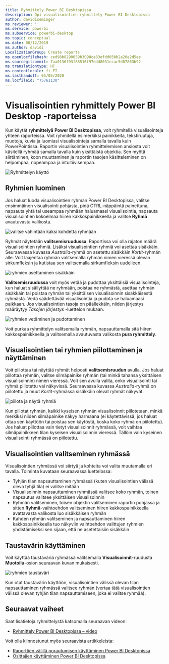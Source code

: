 ```yaml
---
title: Ryhmittely Power BI Desktopissa
description: Opi visualisointien ryhmittely Power BI Desktopissa
author: davidiseminger
ms.reviewer: ''
ms.service: powerbi
ms.subservice: powerbi-desktop
ms.topic: conceptual
ms.date: 08/12/2019
ms.author: davidi
LocalizationGroup: Create reports
ms.openlocfilehash: ced98b8290059b3098ce83efdd05bb2a20e2d5ee
ms.sourcegitcommit: 7aa0136f93f88516f97ddd8031ccac5d07863b92
ms.translationtype: HT
ms.contentlocale: fi-FI
ms.lasthandoff: 05/05/2020
ms.locfileid: "75761130"
---
```

# <a name="group-visuals-in-power-bi-desktop-reports"></a>Visualisointien ryhmittely Power BI Desktop -raporteissa
Kun käytät **ryhmittelyä** **Power BI Desktopissa**, voit ryhmitellä visualisointeja yhteen raporteissa. Voit ryhmitellä esimerkiksi painikkeita, tekstiruutuja, muotoja, kuvia ja luomiasi visualisointeja samalla tavalla kuin PowerPointissa. Raportin visualisointien ryhmittelemisen ansiosta voit käsitellä ryhmää samalla tavalla kuin yksittäistä objektia. Sen myötä siirtäminen, koon muuttaminen ja raportin tasojen käsitteleminen on helpompaa, nopeampaa ja intuitiivisempaa.

![Ryhmittelyn käyttö](media/desktop-grouping-visuals/grouping-visuals-01.png)


## <a name="creating-groups"></a>Ryhmien luominen

Jos haluat luoda visualisointien ryhmän Power BI Desktopissa, valitse ensimmäinen visualisointi pohjasta, pidä CTRL-näppäintä painettuna, napsauta yhtä tai useampaa ryhmään haluamaasi visualisointia, napsauta visualisointien kokoelmaa hiiren kakkospainikkeella ja valitse **Ryhmä** avautuvasta valikosta.

![valitse vähintään kaksi kohdetta ryhmään](media/desktop-grouping-visuals/grouping-visuals-02.png)

Ryhmät näytetään **valitsemisruudussa**. Raportissa voi olla rajaton määrä visualisointien ryhmiä. Lisäksi visualisointien ryhmiä voi asettaa sisäkkäin. Seuraavassa kuvassa *Australia*-ryhmä on asetettu sisäkkäin *Kortit*-ryhmän alle. Voit laajentaa ryhmän valitsemalla ryhmän nimen vieressä olevan sirkumfleksin ja kutistaa sen valitsemalla sirkumfleksin uudelleen. 

![ryhmien asettaminen sisäkkäin](media/desktop-grouping-visuals/grouping-visuals-03.png)

**Valitsemisruudussa** voit myös vetää ja pudottaa yksittäisiä visualisointeja, kun haluat sisällyttää ne ryhmään, poistaa ne ryhmästä, asettaa ryhmän sisäkkäin tai poistaa ryhmän tai yksittäisen visualisoinnin sisäkkäisestä ryhmästä. Vedä säädettävää visualisointia ja pudota se haluamaasi paikkaan. Jos visualisointien tasoja on päällekkäin, niiden järjestys määräytyy *Tasojen järjestys* -luettelon mukaan.

![ryhmien vetäminen ja pudottaminen](media/desktop-grouping-visuals/grouping-visuals-04.png)

Voit purkaa ryhmittelyn valitsemalla ryhmän, napsauttamalla sitä hiiren kakkospainikkeella ja valitsemalla avautuvasta valikosta **pura ryhmittely**.

## <a name="hide-and-show-visuals-or-groups"></a>Visualisointien tai ryhmien piilottaminen ja näyttäminen

Voit piilottaa tai näyttää ryhmät helposti **valitsemisruudun** avulla. Jos haluat piilottaa ryhmän, valitse silmäpainike ryhmän (tai minkä tahansa yksittäisen visualisoinnin) nimen vieressä. Voit sen avulla valita, onko visualisointi tai ryhmä piilotettu vai näkyvissä. Seuraavassa kuvassa *Australia*-ryhmä on piilotettu ja muut *Kortit*-ryhmässä sisäkkäin olevat ryhmät näkyvät.


![piilota ja näytä ryhmiä](media/desktop-grouping-visuals/grouping-visuals-05.png)

Kun piilotat ryhmän, kaikki kyseisen ryhmän visualisoinnit piilotetaan, minkä merkiksi niiden silmäpainike näkyy harmaana (ei käytettävissä, jos haluat ottaa sen käyttöön tai poistaa sen käytöstä, koska koko ryhmä on piilotettu). Jos haluat piilottaa vain tietyt visualisoinnit ryhmässä, voit vaihtaa silmäpainikkeen tilan kyseisen visualisoinnin vieressä. Tällöin vain kyseinen visualisointi ryhmässä on piilotettu.

## <a name="selecting-visuals-within-a-group"></a>Visualisointien valitseminen ryhmässä

Visualisointien ryhmässä voi siirtyä ja kohteita voi valita muutamalla eri tavalla. Toiminta kuvataan seuraavassa luettelossa:

* Tyhjän tilan napsauttaminen ryhmässä (kuten visualisointien välissä oleva tyhjä tila) ei valitse mitään
* Visualisoinnin napsauttaminen ryhmässä valitsee koko ryhmän, toinen napsautus valitsee yksittäisen visualisoinnin
* Ryhmän valitseminen, toisen objektin valitseminen raportin pohjassa ja sitten **Ryhmä**-vaihtoehdon valitseminen hiiren kakkospainikkeella avattavasta valikosta luo sisäkkäisen ryhmän
* Kahden ryhmän valitseminen ja napsauttaminen hiiren kakkospainikkeella tuo näkyviin vaihtoehdon valittujen ryhmien yhdistämiseksi sen sijaan, että ne asetettaisiin sisäkkäin

## <a name="apply-background-color"></a>Taustavärin käyttäminen

Voit käyttää taustaväriä ryhmässä valitsemalla **Visualisoinnit**-ruudusta **Muotoilu**-osion seuraavan kuvan mukaisesti. 

![ryhmien taustaväri](media/desktop-grouping-visuals/grouping-visuals-06.png)

Kun otat taustavärin käyttöön, visualisointien välissä olevan tilan napsauttaminen ryhmässä valitsee ryhmän (vertaa tätä visualisointien välissä olevan tyhjän tilan napsauttamiseen, joka ei valitse ryhmää). 


## <a name="next-steps"></a>Seuraavat vaiheet
Saat lisätietoja ryhmittelystä katsomalla seuraavan videon:

* [Ryhmittely Power BI Desktopissa – video](https://youtu.be/sf4n7VXoQHY?t=10)

Voit olla kiinnostunut myös seuraavista artikkeleista:

* [Raporttien välillä porautumisen käyttäminen Power BI Desktopissa](desktop-cross-report-drill-through.md)
* [Osittajien käyttäminen Power BI Desktopissa](visuals/power-bi-visualization-slicers.md)

